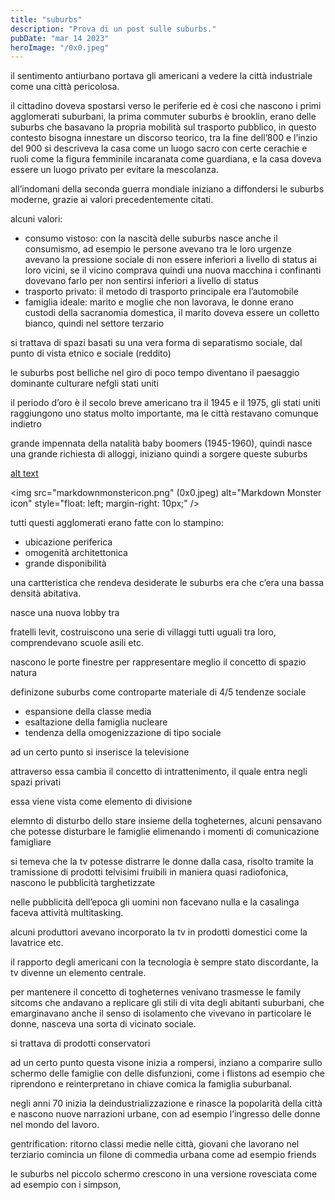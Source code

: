 ```yaml
---
title: "suburbs"
description: "Prova di un post sulle suburbs."
pubDate: "mar 14 2023"
heroImage: "/0x0.jpeg"
---
```


il sentimento antiurbano portava gli americani a vedere la città industriale come una città pericolosa.

il cittadino doveva spostarsi verso le periferie ed è cosi che nascono i primi agglomerati suburbani, la prima commuter suburbs è brooklin, erano delle suburbs che basavano la propria mobilità sul trasporto pubblico, in questo contesto bisogna innestare un discorso teorico, tra la fine dell’800 e l’inzio del 900 si descriveva la casa come un luogo sacro con certe cerachie e ruoli come la figura femminile incaranata come guardiana, e la casa doveva essere un luogo privato per evitare la mescolanza.

all’indomani della seconda guerra mondiale iniziano a diffondersi le suburbs moderne, grazie ai valori precedentemente citati.

alcuni valori:

- consumo vistoso: con la nascità delle suburbs nasce anche il consumismo, ad esempio le persone avevano tra le loro urgenze avevano la pressione sociale di non essere inferiori a livello di status ai loro vicini, se il vicino comprava quindi una nuova macchina i confinanti dovevano farlo per non sentirsi inferiori a livello di status
- trasporto privato: il metodo di trasporto principale era l’automobile
- famiglia ideale: marito e moglie che non lavorava, le donne erano custodi della sacranomia domestica, il marito doveva essere un colletto bianco, quindi nel settore terzario

si trattava di spazi basati su una vera forma di separatismo sociale, dal punto di vista etnico e sociale (reddito)

le suburbs post belliche nel giro di poco tempo diventano il paesaggio dominante culturare nefgli stati uniti

il periodo d’oro è il secolo breve americano tra il 1945 e il 1975, gli stati uniti raggiungono uno status molto importante, ma le città restavano comunque indietro 

grande impennata della natalità baby boomers (1945-1960), quindi nasce una grande richiesta di alloggi, iniziano quindi a sorgere queste suburbs

[alt text](https://imageio.forbes.com/specials-images/imageserve/1184449479/0x0.jpg?format=jpg&width=1200)

<img src="markdownmonstericon.png" (0x0.jpeg)
     alt="Markdown Monster icon"
     style="float: left; margin-right: 10px;" />

tutti questi agglomerati erano fatte con lo stampino:

- ubicazione periferica
- omogenità architettonica
- grande disponibilità

 una cartteristica che rendeva desiderate le suburbs era che c’era una bassa densità abitativa.

nasce una nuova lobby tra

fratelli levit, costruiscono una serie di villaggi tutti uguali tra loro, comprendevano scuole asili etc.

nascono le porte finestre per rappresentare meglio il concetto di spazio natura

definizone suburbs come controparte materiale di 4/5 tendenze sociale

- espansione della classe media
- esaltazione della famiglia nucleare
- tendenza della omogenizzazione di tipo sociale

ad un certo punto si inserisce la televisione

attraverso essa cambia il concetto di intrattenimento, il quale entra negli spazi privati

essa viene vista come elemento di divisione

elemnto di disturbo dello stare insieme della togheternes, alcuni pensavano che potesse disturbare le famiglie elimenando i momenti di comunicazione famigliare

si temeva che la tv potesse distrarre le donne dalla casa, risolto tramite la tramissione di prodotti telvisimi fruibili in maniera quasi radiofonica, nascono le pubblicità targhetizzate 

nelle pubblicità dell’epoca gli uomini non facevano nulla e la casalinga faceva attività multitasking.

alcuni produttori avevano incorporato la tv in prodotti domestici come la lavatrice etc.

il rapporto degli americani con la tecnologia è sempre stato discordante, la tv divenne un elemento centrale.

per mantenere il concetto di togheternes venivano trasmesse le family sitcoms che andavano a replicare gli stili di vita degli abitanti suburbani, che emarginavano anche il senso di isolamento che vivevano in particolare le donne, nasceva una sorta di vicinato sociale.

si trattava di prodotti conservatori 

ad un certo punto questa visone inizia a rompersi, inziano a comparire sullo schermo delle famiglie con delle disfunzioni, come i flistons ad esempio che riprendono e reinterpretano in chiave comica la famiglia suburbanal.

negli anni 70 inizia la deindustrializzazione e rinasce la popolarità della città e nascono nuove narrazioni urbane, con ad esempio l’ingresso delle donne nel mondo del lavoro.

gentrification: ritorno classi medie nelle città, giovani che lavorano nel terziario comincia un filone di commedia urbana come ad esempio friends 

le suburbs nel piccolo schermo crescono in una versione rovesciata come ad esempio con i simpson,
